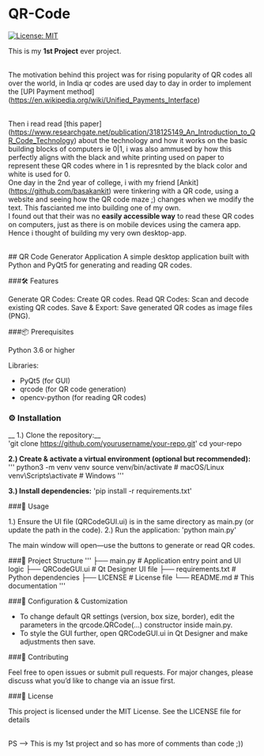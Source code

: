 # QR-Code

[![License: MIT](https://img.shields.io/badge/License-MIT-yellow.svg)](LICENSE)

This is my __1st Project__ ever project. 

<br> The motivation behind this project was for rising popularity of QR codes all over the world, in India qr codes are used day to day in order to implement the [UPI Payment method] (https://en.wikipedia.org/wiki/Unified_Payments_Interface)

<br> Then i read read [this paper] (https://www.researchgate.net/publication/318125149_An_Introduction_to_QR_Code_Technology)
about the technology and how it works on the basic building blocks of computers ie 0|1, i was also ammused by how this perfectly aligns with the black and white printing used on paper to represent these QR codes where in 1 is represnted by the black color and white is used for 0.
<br> One day in the 2nd year of college, i with my friend [Ankit] (https://github.com/basakankit) were tinkering with a QR code, using a website and seeing how the QR code maze ;) changes when we modify the text. This fascianted me into building one of my own.
<br> I found out that their was no __easily accessible way__ to read these QR codes on computers, just as there is on mobile devices using the camera app.  
    Hence i thought of building my very own desktop-app.

<br>
## QR Code Generator Application
A simple desktop application built with Python and PyQt5 for generating and reading QR codes.

###🛠️ Features

Generate QR Codes: Create QR codes.
Read QR Codes: Scan and decode existing QR codes.
Save & Export: Save generated QR codes as image files (PNG).

###📦 Prerequisites

Python 3.6 or higher

Libraries:
- PyQt5 (for GUI)
- qrcode (for QR code generation)
- opencv-python (for reading QR codes)


### ⚙️ Installation

__ 1.) Clone the repository:__
<br>
'git clone https://github.com/yourusername/your-repo.git'
cd your-repo
<br>

__2.) Create & activate a virtual environment (optional but recommended):__
'''
python3 -m venv venv
source venv/bin/activate  # macOS/Linux
venv\\Scripts\\activate   # Windows
'''
<br>

__3.) Install dependencies:__
'pip install -r requirements.txt'


###🚀 Usage

1.) Ensure the UI file (QRCodeGUI.ui) is in the same directory as main.py (or update the path in the code).
2.) Run the application:
'python main.py'

The main window will open—use the buttons to generate or read QR codes.


###📁 Project Structure
'''
├── main.py            # Application entry point and UI logic
├── QRCodeGUI.ui       # Qt Designer UI file
├── requirements.txt   # Python dependencies
├── LICENSE            # License file
└── README.md          # This documentation
'''

###📝 Configuration & Customization

- To change default QR settings (version, box size, border), edit the parameters in the qrcode.QRCode(...) constructor inside main.py.
- To style the GUI further, open QRCodeGUI.ui in Qt Designer and make adjustments then save.

###🤝 Contributing

Feel free to open issues or submit pull requests. For major changes, please discuss what you’d like to change via an issue first.


###📜 License

This project is licensed under the MIT License. See the LICENSE file for details

<br>
PS --> This is my 1st project and so has more of comments than code ;))

